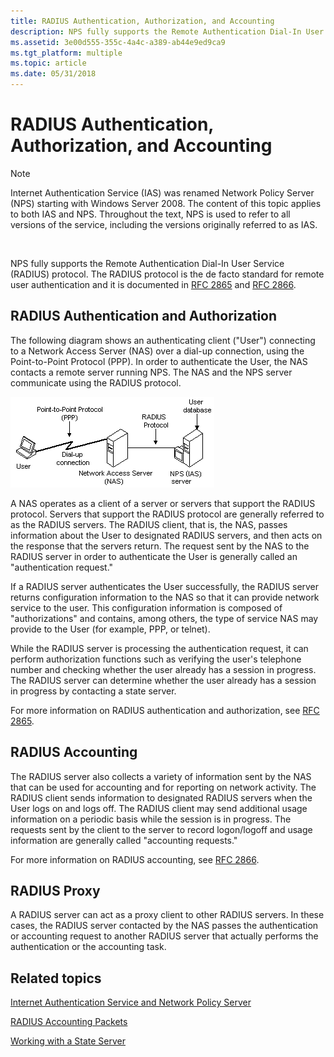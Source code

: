 ```yaml
---
title: RADIUS Authentication, Authorization, and Accounting
description: NPS fully supports the Remote Authentication Dial-In User Service (RADIUS) protocol. The RADIUS protocol is the de facto standard for remote user authentication and it is documented in RFC 2865 and RFC 2866.
ms.assetid: 3e00d555-355c-4a4c-a389-ab44e9ed9ca9
ms.tgt_platform: multiple
ms.topic: article
ms.date: 05/31/2018
---
```


# RADIUS Authentication, Authorization, and Accounting

> [!Note]  
> Internet Authentication Service (IAS) was renamed Network Policy Server (NPS) starting with Windows Server 2008. The content of this topic applies to both IAS and NPS. Throughout the text, NPS is used to refer to all versions of the service, including the versions originally referred to as IAS.

 

NPS fully supports the Remote Authentication Dial-In User Service (RADIUS) protocol. The RADIUS protocol is the de facto standard for remote user authentication and it is documented in [RFC 2865](https://www.ietf.org/rfc/rfc2865.txt) and [RFC 2866](https://www.ietf.org/rfc/rfc2866.txt).

## RADIUS Authentication and Authorization

The following diagram shows an authenticating client ("User") connecting to a Network Access Server (NAS) over a dial-up connection, using the Point-to-Point Protocol (PPP). In order to authenticate the User, the NAS contacts a remote server running NPS. The NAS and the NPS server communicate using the RADIUS protocol.

![remote user authentication](images/ias01.png)

A NAS operates as a client of a server or servers that support the RADIUS protocol. Servers that support the RADIUS protocol are generally referred to as the RADIUS servers. The RADIUS client, that is, the NAS, passes information about the User to designated RADIUS servers, and then acts on the response that the servers return. The request sent by the NAS to the RADIUS server in order to authenticate the User is generally called an "authentication request."

If a RADIUS server authenticates the User successfully, the RADIUS server returns configuration information to the NAS so that it can provide network service to the user. This configuration information is composed of "authorizations" and contains, among others, the type of service NAS may provide to the User (for example, PPP, or telnet).

While the RADIUS server is processing the authentication request, it can perform authorization functions such as verifying the user's telephone number and checking whether the user already has a session in progress. The RADIUS server can determine whether the user already has a session in progress by contacting a state server.

For more information on RADIUS authentication and authorization, see [RFC 2865](https://www.ietf.org/rfc/rfc2865.txt).

## RADIUS Accounting

The RADIUS server also collects a variety of information sent by the NAS that can be used for accounting and for reporting on network activity. The RADIUS client sends information to designated RADIUS servers when the User logs on and logs off. The RADIUS client may send additional usage information on a periodic basis while the session is in progress. The requests sent by the client to the server to record logon/logoff and usage information are generally called "accounting requests."

For more information on RADIUS accounting, see [RFC 2866](https://www.ietf.org/rfc/rfc2866.txt).

## RADIUS Proxy

A RADIUS server can act as a proxy client to other RADIUS servers. In these cases, the RADIUS server contacted by the NAS passes the authentication or accounting request to another RADIUS server that actually performs the authentication or the accounting task.

## Related topics

<dl> <dt>

[Internet Authentication Service and Network Policy Server](internet-authentication-service-vs-network-policy-server.md)
</dt> <dt>

[RADIUS Accounting Packets](https://docs.microsoft.com/windows/desktop/Nps/ias-radius-accounting-packets)
</dt> <dt>

[Working with a State Server](https://docs.microsoft.com/windows/desktop/Nps/ias-working-with-a-state-server)
</dt> </dl>

 

 




